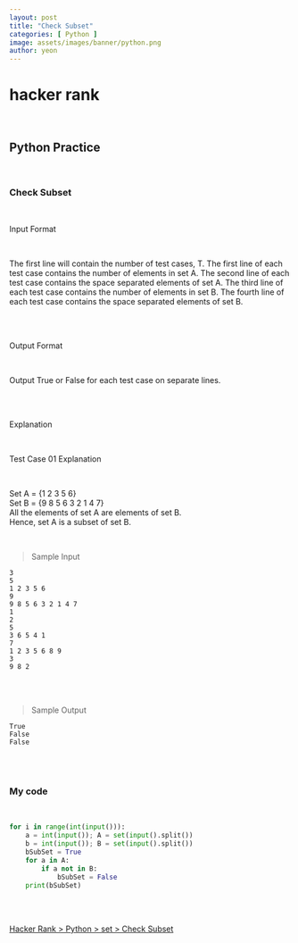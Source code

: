 ```yaml
---
layout: post
title: "Check Subset"
categories: [ Python ]
image: assets/images/banner/python.png
author: yeon
---
```


# hacker rank

<br>

## Python Practice

<br>

### Check Subset

<br>

Input Format

<br>

The first line will contain the number of test cases, T. 
The first line of each test case contains the number of elements in set A.
The second line of each test case contains the space separated elements of set A.
The third line of each test case contains the number of elements in set B.
The fourth line of each test case contains the space separated elements of set B.

<br><br>


Output Format

<br>

Output True or False for each test case on separate lines.

<br><br>

Explanation

<br>

Test Case 01 Explanation

<br>

Set A = {1 2 3 5 6} <br>
Set B = {9 8 5 6 3 2 1 4 7} <br>
All the elements of set A are elements of set B. <br>
Hence, set A is a subset of set B. <br>

<br>

> Sample Input
~~~
3
5
1 2 3 5 6
9
9 8 5 6 3 2 1 4 7
1
2
5
3 6 5 4 1
7
1 2 3 5 6 8 9
3
9 8 2
~~~

<br><br>

> Sample Output
~~~
True 
False
False
~~~

<br><br>

### My code
<br>

```python
for i in range(int(input())):
    a = int(input()); A = set(input().split()) 
    b = int(input()); B = set(input().split())
    bSubSet = True
    for a in A:
        if a not in B:
            bSubSet = False
    print(bSubSet)
```

<br>
<br>

[Hacker Rank > Python > set > Check Subset ](https://www.hackerrank.com/challenges/py-check-subset/problem)